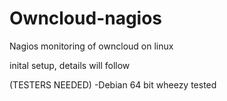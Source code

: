 Owncloud-nagios
===============
Nagios monitoring of owncloud on linux

inital setup, details will follow

(TESTERS NEEDED)
-Debian 64 bit wheezy tested
